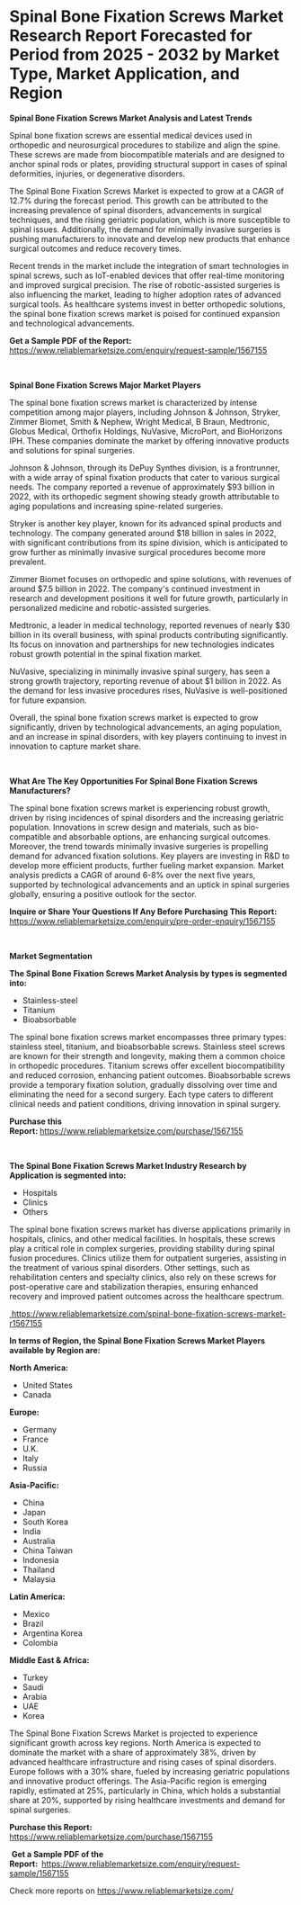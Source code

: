 <p><h1>Spinal Bone Fixation Screws Market Research Report Forecasted for Period from 2025 -  2032 by Market Type, Market Application, and Region</h1></p><p><strong>Spinal Bone Fixation Screws Market Analysis and Latest Trends</strong></p>
<p><p>Spinal bone fixation screws are essential medical devices used in orthopedic and neurosurgical procedures to stabilize and align the spine. These screws are made from biocompatible materials and are designed to anchor spinal rods or plates, providing structural support in cases of spinal deformities, injuries, or degenerative disorders.</p><p>The Spinal Bone Fixation Screws Market is expected to grow at a CAGR of 12.7% during the forecast period. This growth can be attributed to the increasing prevalence of spinal disorders, advancements in surgical techniques, and the rising geriatric population, which is more susceptible to spinal issues. Additionally, the demand for minimally invasive surgeries is pushing manufacturers to innovate and develop new products that enhance surgical outcomes and reduce recovery times.</p><p>Recent trends in the market include the integration of smart technologies in spinal screws, such as IoT-enabled devices that offer real-time monitoring and improved surgical precision. The rise of robotic-assisted surgeries is also influencing the market, leading to higher adoption rates of advanced surgical tools. As healthcare systems invest in better orthopedic solutions, the spinal bone fixation screws market is poised for continued expansion and technological advancements.</p></p>
<p><strong>Get a Sample PDF of the Report:&nbsp;</strong> <a href="https://www.reliablemarketsize.com/enquiry/request-sample/1567155?utm_campaign=2944&utm_medium=2&utm_source=Github&utm_content=ia&utm_term=22032025&utm_id=spinal-bone-fixation-screws">https://www.reliablemarketsize.com/enquiry/request-sample/1567155</a></p>
<p>&nbsp;</p>
<p><strong>Spinal Bone Fixation Screws Major Market Players</strong></p>
<p><p>The spinal bone fixation screws market is characterized by intense competition among major players, including Johnson & Johnson, Stryker, Zimmer Biomet, Smith & Nephew, Wright Medical, B Braun, Medtronic, Globus Medical, Orthofix Holdings, NuVasive, MicroPort, and BioHorizons IPH. These companies dominate the market by offering innovative products and solutions for spinal surgeries.</p><p>Johnson & Johnson, through its DePuy Synthes division, is a frontrunner, with a wide array of spinal fixation products that cater to various surgical needs. The company reported a revenue of approximately $93 billion in 2022, with its orthopedic segment showing steady growth attributable to aging populations and increasing spine-related surgeries.</p><p>Stryker is another key player, known for its advanced spinal products and technology. The company generated around $18 billion in sales in 2022, with significant contributions from its spine division, which is anticipated to grow further as minimally invasive surgical procedures become more prevalent.</p><p>Zimmer Biomet focuses on orthopedic and spine solutions, with revenues of around $7.5 billion in 2022. The company's continued investment in research and development positions it well for future growth, particularly in personalized medicine and robotic-assisted surgeries.</p><p>Medtronic, a leader in medical technology, reported revenues of nearly $30 billion in its overall business, with spinal products contributing significantly. Its focus on innovation and partnerships for new technologies indicates robust growth potential in the spinal fixation market.</p><p>NuVasive, specializing in minimally invasive spinal surgery, has seen a strong growth trajectory, reporting revenue of about $1 billion in 2022. As the demand for less invasive procedures rises, NuVasive is well-positioned for future expansion.</p><p>Overall, the spinal bone fixation screws market is expected to grow significantly, driven by technological advancements, an aging population, and an increase in spinal disorders, with key players continuing to invest in innovation to capture market share.</p></p>
<p>&nbsp;</p>
<p><strong>What Are The Key Opportunities For Spinal Bone Fixation Screws Manufacturers?</strong></p>
<p><p>The spinal bone fixation screws market is experiencing robust growth, driven by rising incidences of spinal disorders and the increasing geriatric population. Innovations in screw design and materials, such as bio-compatible and absorbable options, are enhancing surgical outcomes. Moreover, the trend towards minimally invasive surgeries is propelling demand for advanced fixation solutions. Key players are investing in R&D to develop more efficient products, further fueling market expansion. Market analysis predicts a CAGR of around 6-8% over the next five years, supported by technological advancements and an uptick in spinal surgeries globally, ensuring a positive outlook for the sector.</p></p>
<p><strong>Inquire or Share Your Questions If Any Before Purchasing This Report:</strong> <a href="https://www.reliablemarketsize.com/enquiry/pre-order-enquiry/1567155?utm_campaign=2944&utm_medium=2&utm_source=Github&utm_content=ia&utm_term=22032025&utm_id=spinal-bone-fixation-screws">https://www.reliablemarketsize.com/enquiry/pre-order-enquiry/1567155</a></p>
<p>&nbsp;</p>
<p><strong>Market Segmentation</strong></p>
<p><strong>The Spinal Bone Fixation Screws Market Analysis by types is segmented into:</strong></p>
<p><ul><li>Stainless-steel</li><li>Titanium</li><li>Bioabsorbable</li></ul></p>
<p><p>The spinal bone fixation screws market encompasses three primary types: stainless steel, titanium, and bioabsorbable screws. Stainless steel screws are known for their strength and longevity, making them a common choice in orthopedic procedures. Titanium screws offer excellent biocompatibility and reduced corrosion, enhancing patient outcomes. Bioabsorbable screws provide a temporary fixation solution, gradually dissolving over time and eliminating the need for a second surgery. Each type caters to different clinical needs and patient conditions, driving innovation in spinal surgery.</p></p>
<p><strong>Purchase this Report:&nbsp;</strong><a href="https://www.reliablemarketsize.com/purchase/1567155?utm_campaign=2944&utm_medium=2&utm_source=Github&utm_content=ia&utm_term=22032025&utm_id=spinal-bone-fixation-screws">https://www.reliablemarketsize.com/purchase/1567155</a></p>
<p>&nbsp;</p>
<p><strong>The Spinal Bone Fixation Screws Market Industry Research by Application is segmented into:</strong></p>
<p><ul><li>Hospitals</li><li>Clinics</li><li>Others</li></ul></p>
<p><p>The spinal bone fixation screws market has diverse applications primarily in hospitals, clinics, and other medical facilities. In hospitals, these screws play a critical role in complex surgeries, providing stability during spinal fusion procedures. Clinics utilize them for outpatient surgeries, assisting in the treatment of various spinal disorders. Other settings, such as rehabilitation centers and specialty clinics, also rely on these screws for post-operative care and stabilization therapies, ensuring enhanced recovery and improved patient outcomes across the healthcare spectrum.</p></p>
<p><a href="https://www.reliablemarketsize.com/spinal-bone-fixation-screws-market-r1567155?utm_campaign=2944&utm_medium=2&utm_source=Github&utm_content=ia&utm_term=22032025&utm_id=spinal-bone-fixation-screws">&nbsp;https://www.reliablemarketsize.com/spinal-bone-fixation-screws-market-r1567155</a></p>
<p><strong>In terms of Region, the Spinal Bone Fixation Screws Market Players available by Region are:</strong></p>
<p>
    <p> <strong> North America: </strong>
        <ul>
            <li>United States</li>
            <li>Canada</li>
        </ul>
        </p> 
    <p> <strong> Europe: </strong>
        <ul>
            <li>Germany</li>
            <li>France</li>
            <li>U.K.</li>
            <li>Italy</li>
            <li>Russia</li>
        </ul>
        </p> 
    <p> <strong> Asia-Pacific: </strong>
        <ul>
            <li>China</li>
            <li>Japan</li>
            <li>South Korea</li>
            <li>India</li>
            <li>Australia</li>
            <li>China Taiwan</li>
            <li>Indonesia</li>
            <li>Thailand</li>
            <li>Malaysia</li>
        </ul>
        </p> 
    <p> <strong> Latin America: </strong>
        <ul>
            <li>Mexico</li>
            <li>Brazil</li>
            <li>Argentina Korea</li>
            <li>Colombia</li>
        </ul>
        </p> 
    <p> <strong> Middle East & Africa: </strong>
        <ul>
            <li>Turkey</li>
            <li>Saudi</li>
            <li>Arabia</li>
            <li>UAE</li>
            <li>Korea</li>
        </ul>
    </p>
    </p>
<p><p>The Spinal Bone Fixation Screws Market is projected to experience significant growth across key regions. North America is expected to dominate the market with a share of approximately 38%, driven by advanced healthcare infrastructure and rising cases of spinal disorders. Europe follows with a 30% share, fueled by increasing geriatric populations and innovative product offerings. The Asia-Pacific region is emerging rapidly, estimated at 25%, particularly in China, which holds a substantial share at 20%, supported by rising healthcare investments and demand for spinal surgeries.</p></p>
<p><strong>Purchase this Report: </strong><a href="https://www.reliablemarketsize.com/purchase/1567155?utm_campaign=2944&utm_medium=2&utm_source=Github&utm_content=ia&utm_term=22032025&utm_id=spinal-bone-fixation-screws">https://www.reliablemarketsize.com/purchase/1567155</a></p>
<p>&nbsp;<strong>Get a Sample PDF of the Report:&nbsp;&nbsp;</strong><a href="https://www.reliablemarketsize.com/enquiry/request-sample/1567155?utm_campaign=2944&utm_medium=2&utm_source=Github&utm_content=ia&utm_term=22032025&utm_id=spinal-bone-fixation-screws">https://www.reliablemarketsize.com/enquiry/request-sample/1567155</a></p>
<p><strong></strong></p>
<p>Check more reports on <a href="https://www.reliablemarketsize.com/?utm_campaign=2944&utm_medium=2&utm_source=Github&utm_content=ia&utm_term=22032025&utm_id=spinal-bone-fixation-screws">https://www.reliablemarketsize.com/</a></p>